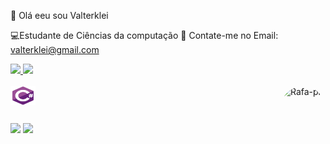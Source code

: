 🤞 Olá eeu sou Valterklei

 💻Estudante de Ciências da computação
 📖 Contate-me no Email: valterklei@gmail.com
 
 
  <a href="https://github.com/valterklei">
  <img height="180em" src="https://github-readme-stats.vercel.app/api?username=valterklei&show_icons=false&theme=dark&include_all_commits=true&count_private=true"/>
  <img height="180em" src="https://github-readme-stats.vercel.app/api/top-langs/?username=valterklei&layout=compact&langs_count=7&theme=dark"/>
</div>

<div style="display: inline_block"><br>
 
  <img align="center" alt="Rafa-Csharp" height="30" width="40" src="https://raw.githubusercontent.com/devicons/devicon/master/icons/csharp/csharp-original.svg">
  <img align="right" alt="Rafa-pic" height="150" style="border-radius:50px;" 
</div>
 
 ##
 <div>
 
  <a href="https://www.instagram.com/valterklei/" target="_blank"><img src="https://img.shields.io/badge/-Instagram-%23E4405F?style=for-the-badge&logo=instagram&logoColor=white" target="_blank"></a>
  <a href = "mailto:contatovalterklei@gmail.com"><img src="https://img.shields.io/badge/-Gmail-%23333?style=for-the-badge&logo=gmail&logoColor=white" target="_blank"></a>
  
 </div>
  
  
